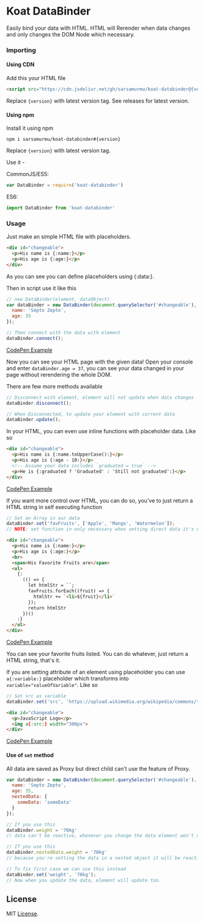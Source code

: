 # Koat DataBinder
Easily bind your data with HTML. HTML will Rerender when data changes and only changes the DOM Node which necessary.

### Importing
#### Using CDN
Add this your HTML file
```html
<script src="https://cdn.jsdelivr.net/gh/sarsamurmu/koat-databinder@{version}/dist/koat-databinder.js">
```
Replace `{version}` with latest version tag. See releases for latest version.
#### Using npm
Install it using npm
```
npm i sarsamurmu/koat-databinder#{version}
```
Replace `{version}` with latest version tag.

Use it -

CommonJS/ES5:
```js
var DataBinder = require('koat-databinder')
```
ES6:
```js
import DataBinder from 'koat-databinder'
```
### Usage
Just make an simple HTML file with placeholders.
```html
<div id="changeable">
  <p>His name is {:name:}</p>
  <p>His age is {:age:}</p>
</div>
```
As you can see you can define placeholders using {:data:}.

Then in script use it like this
```js
// new DataBinder(element, dataObject)
var dataBinder = new DataBinder(document.querySelector('#changeable'), {
  name: 'Septo Zepto',
  age: 35
});

// Then connect with the data with element
dataBinder.connect();
```
[CodePen Example](https://codepen.io/sarsamurmu/pen/mddxPme)

Now you can see your HTML page with the given data! Open your console and enter `dataBinder.age = 37`, you can see your data changed in your page without rerendering the whole DOM.

There are few more methods available
```js
// Disconnect with element, element will not update when data changes
dataBinder.disconnect();

// When Disconnected, to update your element with current data
dataBinder.update();
```

In your HTML, you can even use inline functions with placeholder data. Like so
```html
<div id="changeable">
  <p>His name is {:name.toUpperCase():}</p>
  <p>His age is {:age - 10:}</p>
  <!-- Assume your data includes `graduated = true` -->
  <p>He is {:graduated ? 'Graduated' : 'Still not graduated':}</p>
</div>
```
[CodePen Example](https://codepen.io/sarsamurmu/pen/RwwMagP)

If you want more control over HTML, you can do so, you've to just return a HTML string in self executing function
```js
// Set an Array in our data
dataBinder.set('favFruits', ['Apple', 'Mango', 'Watermelon']);
// NOTE: set function in only necessary when setting direct data it's not necessary for nested data.
```
```html
<div id="changeable">
  <p>His name is {:name:}</p>
  <p>His age is {:age:}</p>
  <br>
  <span>His Favorite Fruits are</span>
  <ul>
    {:
      (() => {
        let htmlStr = ``;
        favFruits.forEach((fruit) => {
          htmlStr += `<li>${fruit}</li>`
        });
        return htmlStr
      })()
    :}
  </ul>
</div>
```
[CodePen Example](https://codepen.io/sarsamurmu/pen/eYYMZEj)

You can see your favorite fruits listed. You can do whatever, just return a HTML string, that's it.

If you are setting attribute of an element using placeholder you can use `a{:variable:}` placeholder which transforms into `variable="valueOfVariable"`. Like so
```js
// Set src as variable
dataBinder.set('src', 'https://upload.wikimedia.org/wikipedia/commons/thumb/6/6a/JavaScript-logo.png/600px-JavaScript-logo.png')
```
```html
<div id="changeable">
  <p>JavaScript Logo</p>
  <img a{:src:} width="300px">
</div>
```
[CodePen Example](https://codepen.io/sarsamurmu/pen/XWWEdzy)

#### Use of `set` method
All data are saved as Proxy but direct child can't use the feature of Proxy.
```js
var dataBinder = new DataBinder(document.querySelector('#changeable'), {
  name: 'Septo Zepto',
  age: 35,
  nestedData: {
    someData: 'someData'
  }
});

// If you use this
dataBinder.weight = '70kg'
// data can't be reactive, whenever you change the data element won't update

// If you use this
dataBinder.nestedData.weight = '70kg'
// because you're setting the data in a nested object it will be reactive, whenever you update the data, element's will update too.

// To fix first case we can use this instead
dataBinder.set('weight', '70kg');
// Now when you update the data, element will update too.
```

## License
MIT [License](https://github.com/sarsamurmu/koat-databinder/blob/master/LICENSE.md).
